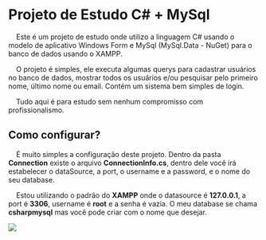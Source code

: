 <h1>Projeto de Estudo C# + MySql</h1>
<p>&#8287 &#8287 Este é um projeto de estudo onde utilizo a linguagem C# usando o modelo de aplicativo Windows Form e MySql (MySql.Data - NuGet) para o banco de dados usando o XAMPP.</p>
<p>&#8287 &#8287 O projeto é simples, ele executa algumas querys para cadastrar usuários no banco de dados, mostrar todos os usuários e/ou pesquisar pelo primeiro nome, último nome ou email. Contém um sistema bem simples de login.</p>
<p>&#8287 &#8287 Tudo aqui é para estudo sem nenhum compromisso com profissionalismo.</p>

<h2>Como configurar?</h2>
<p>&#8287 &#8287 É muito simples a configuração deste projeto. Dentro da pasta <b>Connection</b> existe o arquivo <b>ConnectionInfo.cs</b>, dentro dele você irá estabelecer o dataSource, a port, o username e a password, e o nome do seu database.</p>
<p>&#8287 &#8287 Estou utilizando o padrão do <b>XAMPP</b> onde o datasource é <b>127.0.0.1</b>, a port é <b>3306</b>, username é <b>root</b> e a senha é vazia. O meu database se chama <b>csharpmysql</b> mas você pode criar com o nome que desejar.</p>
<img src="https://lh3.googleusercontent.com/pw/AP1GczOyyAQY8xDnNdKhbdz-TUVRLxDbhAlNvN2vP13UrzMqGT5KxoX5ljtf6osf05pasLiMKwJ2Nv5eL1DmQ6pXr4uPy-wPHUxt5VfWmMgipRI6fNiAK83GF1tkqxZkLTDDK7CG6nzp1B7aYqvmvcTCtq0VJZ4gxB2MXZcQ9YB-Ay_aiMtApPyI9pU8SPFxuzoYSRDF4Rcshmn-CpniS10r9bJMyFwk6D1j_nDxB8aFJ5em-e-5Sc1DQ1348nHUHQdip1Gy6S2Yuzhs-lmsKqcJhI3FPW-PJicYGUOEw_mSh_8BbwxYNF-WA7i4CP-PsNlOgBlIUcE3mHYH-yqF9zaoKegJm-ZMMioGKqsoBxjxiglFuLMG9NsrVU5nBNRUJGNwWCX8giGkJTcrFgjPYUamtRHPN8Y13l_n8THO9QUAAXdQX4YY_x2BbVFYtfmY-GRDFTMuV60q83fqPl2Edfk35HjQX642We2oKqaHgXx8KanegEi1H9WQCHg-rBKfdTpqNEaSDxAK-eP2LjbOWyuz8JtcrUaQRr6f3ZVijK_SEOeZ6TLT3QgT7IiUN7WdDKA0ed0y7UQt4QUKrtxPsK59uwPTKUODQv9AK1ZFQEAdenHsjhw985SRwQHHs9f9n5YXxtunDSWcQ-ZzmUvHiG3-1UKT0aUZVKmpApEbjBDHVFPsDwkDPVESJN2mIUAICvy4aXX1XrXkncRufGQahIttceODnejPnrf-ABtwwKA4TcgodXyP8MoiuqLtQMTYkhqu6w-PKuIWts-nBWyBzYx15qq_arZzMtz1MJ1XShJ0RobqqdHrCQ-gc-jDLXMOI7bti1GjSiuKT3fSdN4lk91n09xwyNj8x-UhBUD0lIg3Vtz_UWTDPHpeRSosbz3wJfEsXFltJx2xtmkXJI01KcjSMJIp3dpJFKnL-yxdolT3Ad3jReGMqQPAJtJGn80jaNQ=w1305-h544-s-no-gm?authuser=0">
